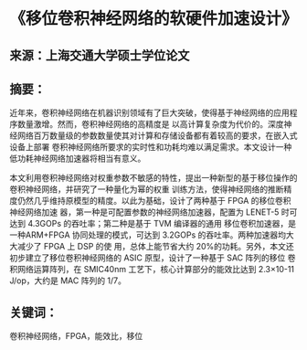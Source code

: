 # 《移位卷积神经网络的软硬件加速设计》
## 来源：上海交通大学硕士学位论文
## 摘要：
近年来，卷积神经网络在机器识别领域有了巨大突破，使得基于神经网络的应用程序数量激增。然而，卷积神经网络的高精度是
以高计算复杂度为代价的。深度神经网络百万数量级的参数数量使其对计算和存储设备都有着较高的要求，在嵌入式设备上部署
卷积神经网络所要求的实时性和功耗均难以满足需求。本文设计一种低功耗神经网络加速器将相当有意义。 

本文利用卷积神经网络对权重参数不敏感的特性，提出一种新型的基于移位操作的卷积神经网络，并研究了一种量化为幂的权重
训练方法，使得神经网络的推断精度仍然几乎维持原模型的精度。以此为基础，设计了两种基于 FPGA 的移位卷积神经网络加速
器，第一种是可配置参数的神经网络加速器，配置为 LENET-5 时可达到 4.3GOPs 的吞吐率；第二种是基于 TVM 编译器的通用
移位卷积加速器，是一种ARM+FPGA 协同处理的模式，可达到 3.2GOPs 的吞吐率。两种加速器均大大减少了 FPGA 上 DSP 的使
用，总体上能节省大约 20%的功耗。另外，本文还初步建立了移位卷积神经网络的 ASIC 原型，设计了一种基于 SAC 阵列的移位
卷积网络运算阵列，在 SMIC40nm 工艺下，核心计算部分的能效比达到 2.3×10-11 J/op，大约是 MAC 阵列的 1/7。
## 关键词：
卷积神经网络，FPGA，能效比，移位

